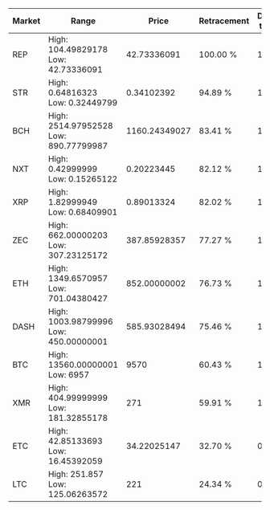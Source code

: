 | Market | Range | Price| Retracement | Doubles to 50% |
| --- | --- | --- | --- | --- |
| REP | High: 104.49829178<br />Low: 42.73336091 | 42.73336091 | 100.00 % | 1.72 |
| STR | High: 0.64816323<br />Low: 0.32449799 | 0.34102392 | 94.89 % | 1.43 |
| BCH | High: 2514.97952528<br />Low: 890.77799987 | 1160.24349027 | 83.41 % | 1.47 |
| NXT | High: 0.42999999<br />Low: 0.15265122 | 0.20223445 | 82.12 % | 1.44 |
| XRP | High: 1.82999949<br />Low: 0.68409901 | 0.89013324 | 82.02 % | 1.41 |
| ZEC | High: 662.00000203<br />Low: 307.23125172 | 387.85928357 | 77.27 % | 1.25 |
| ETH | High: 1349.6570957<br />Low: 701.04380427 | 852.00000002 | 76.73 % | 1.20 |
| DASH | High: 1003.98799996<br />Low: 450.00000001 | 585.93028494 | 75.46 % | 1.24 |
| BTC | High: 13560.00000001<br />Low: 6957 | 9570 | 60.43 % | 1.07 |
| XMR | High: 404.99999999<br />Low: 181.32855178 | 271 | 59.91 % | 1.08 |
| ETC | High: 42.85133693<br />Low: 16.45392059 | 34.22025147 | 32.70 % | 0.00 |
| LTC | High: 251.857<br />Low: 125.06263572 | 221 | 24.34 % | 0.00 |
